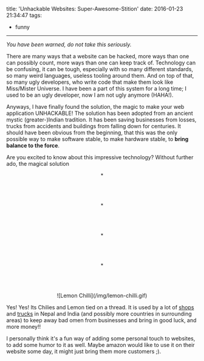 title: 'Unhackable Websites: Super-Awesome-Stition'
date: 2016-01-23 21:34:47
tags:
  - funny
---
*You have been warned, do not take this seriously.*

There are many ways that a website can be hacked, more ways than one can possibly count, more ways than one can keep track of. Technology can be confusing, it can be tough, especially with so many different standards, so many weird languages, useless tooling around them. And on top of that, so many ugly developers, who write code that make them look like Miss/Mister Universe. I have been a part of this system for a long time; I used to be an ugly developer, now I am not ugly anymore (HAHA!).

Anyways, I have finally found the solution, the magic to make your web application UNHACKABLE! The solution has been adopted from an ancient mystic (greater-)Indian tradition. It has been saving businesses from losses, trucks from accidents and buildings from falling down for centuries. It should have been obvious from the beginning, that this was the only possible way to make software stable, to make hardware stable, to **bring balance to the force**.

Are you excited to know about this impressive technology? Without further ado, the magical solution

<div align="center"> * </div>

<br><br>

<div align="center"> * </div>

<br><br>

<div align="center"> * </div>

<br><br>

<div align="center"> * </div>

<br><br>

<div align="center" class="noBorderImg">
![Lemon Chilli](/img/lemon-chilli.gif)
</div>

Yes! Yes! Its Chilies and Lemon tied on a thread. It is used by a lot of [shops](http://www.thenational.ae/news/uae-news/shopkeepers-turn-to-charms-of-lemons-and-chillies-for-good-luck) and [trucks](https://explicitgene.files.wordpress.com/2013/08/sam_3315.jpg?w=600) in Nepal and India (and possibly more countries in surrounding areas) to keep away bad omen from businesses and bring in good luck, and more money!!

I personally think it's a fun way of adding some personal touch to websites, to add some humor to it as well. Maybe amazon would like to use it on their website some day, it might just bring them more customers ;).
